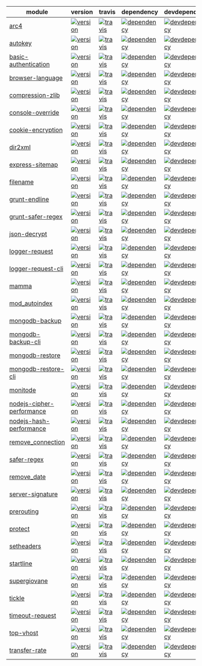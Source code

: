 | module | version | travis | dependency | devdependency | download | versions |
| ------------- | ------------- | ------------- | ------------- | ------------- | ------------- | ------------- |
| [arc4](https://github.com/hex7c0/arc4) | [![version](https://img.shields.io/npm/v/arc4.svg?style=flat-square)](https://supergiovane.herokuapp.com/#/arc4) | [![travis](https://img.shields.io/travis/hex7c0/arc4.svg?style=flat-square)](https://travis-ci.org/hex7c0/arc4) | [![dependency](https://img.shields.io/david/hex7c0/arc4.svg?style=flat-square)](https://david-dm.org/hex7c0/arc4) | [![devdependency](https://img.shields.io/david/dev/hex7c0/arc4.svg?style=flat-square)](https://david-dm.org/hex7c0/arc4#info=devDependencies) | [![download](https://img.shields.io/npm/dm/arc4.svg?style=flat-square)](https://www.npmjs.org/package/arc4) | [![versions](https://supergiovane.herokuapp.com/arc4/badge.svg?style=flat-square)](https://supergiovane.herokuapp.com/#/arc4) |
| [autokey](https://github.com/hex7c0/autokey) | [![version](https://img.shields.io/npm/v/autokey.svg?style=flat-square)](mohttps://supergiovane.herokuapp.com/#/autokey) | [![travis](https://img.shields.io/travis/hex7c0/autokey.svg?style=flat-square)](https://travis-ci.org/hex7c0/autokey) | [![dependency](https://img.shields.io/david/hex7c0/autokey.svg?style=flat-square)](https://david-dm.org/hex7c0/autokey) | [![devdependency](https://img.shields.io/david/dev/hex7c0/autokey.svg?style=flat-square)](https://david-dm.org/hex7c0/autokey#info=devDependencies) | [![download](https://img.shields.io/npm/dm/autokey.svg?style=flat-square)](https://www.npmjs.org/package/autokey) | [![versions](https://supergiovane.herokuapp.com/autokey/badge.svg?style=flat-square)](https://supergiovane.herokuapp.com/#/autokey) |
| [basic-authentication](https://github.com/hex7c0/basic-authentication) | [![version](https://img.shields.io/npm/v/basic-authentication.svg?style=flat-square)](https://supergiovane.herokuapp.com/#/basic-authentication) | [![travis](https://img.shields.io/travis/hex7c0/basic-authentication.svg?style=flat-square)](https://travis-ci.org/hex7c0/basic-authentication) | [![dependency](https://img.shields.io/david/hex7c0/basic-authentication.svg?style=flat-square)](https://david-dm.org/hex7c0/basic-authentication) | [![devdependency](https://img.shields.io/david/dev/hex7c0/basic-authentication.svg?style=flat-square)](https://david-dm.org/hex7c0/basic-authentication#info=devDependencies) | [![download](https://img.shields.io/npm/dm/basic-authentication.svg?style=flat-square)](https://www.npmjs.org/package/basic-authentication) |
| [browser-language](https://github.com/hex7c0/browser-language) | [![version](https://img.shields.io/npm/v/browser-language.svg?style=flat-square)](https://supergiovane.herokuapp.com/#/browser-language) | [![travis](https://img.shields.io/travis/hex7c0/browser-language.svg?style=flat-square)](https://travis-ci.org/hex7c0/browser-language) | [![dependency](https://img.shields.io/david/hex7c0/browser-language.svg?style=flat-square)](https://david-dm.org/hex7c0/browser-language) | [![devdependency](https://img.shields.io/david/dev/hex7c0/browser-language.svg?style=flat-square)](https://david-dm.org/hex7c0/browser-language#info=devDependencies) | [![download](https://img.shields.io/npm/dm/browser-language.svg?style=flat-square)](https://www.npmjs.org/package/browser-language) |
| [compression-zlib](https://github.com/hex7c0/compression-zlib) | [![version](https://img.shields.io/npm/v/compression-zlib.svg?style=flat-square)](https://supergiovane.herokuapp.com/#/compression-zlib) | [![travis](https://img.shields.io/travis/hex7c0/compression-zlib.svg?style=flat-square)](https://travis-ci.org/hex7c0/compression-zlib) | [![dependency](https://img.shields.io/david/hex7c0/compression-zlib.svg?style=flat-square)](https://david-dm.org/hex7c0/compression-zlib) | [![devdependency](https://img.shields.io/david/dev/hex7c0/compression-zlib.svg?style=flat-square)](https://david-dm.org/hex7c0/compression-zlib#info=devDependencies) | [![download](https://img.shields.io/npm/dm/compression-zlib.svg?style=flat-square)](https://www.npmjs.org/package/compression-zlib) |
| [console-override](https://github.com/hex7c0/console-override) | [![version](https://img.shields.io/npm/v/console-override.svg?style=flat-square)](https://supergiovane.herokuapp.com/#/console-override) | [![travis](https://img.shields.io/travis/hex7c0/console-override.svg?style=flat-square)](https://travis-ci.org/hex7c0/console-override) | [![dependency](https://img.shields.io/david/hex7c0/console-override.svg?style=flat-square)](https://david-dm.org/hex7c0/console-override) | [![devdependency](https://img.shields.io/david/dev/hex7c0/console-override.svg?style=flat-square)](https://david-dm.org/hex7c0/console-override#info=devDependencies) | [![download](https://img.shields.io/npm/dm/console-override.svg?style=flat-square)](https://www.npmjs.org/package/console-override) | [![versions](https://supergiovane.herokuapp.com/console-override/badge.svg?style=flat-square)](https://supergiovane.herokuapp.com/#/console-override) |
| [cookie-encryption](https://github.com/hex7c0/cookie-encryption) | [![version](https://img.shields.io/npm/v/cookie-encryption.svg?style=flat-square)](https://supergiovane.herokuapp.com/#/cookie-encryption) | [![travis](https://img.shields.io/travis/hex7c0/cookie-encryption.svg?style=flat-square)](https://travis-ci.org/hex7c0/cookie-encryption) | [![dependency](https://img.shields.io/david/hex7c0/cookie-encryption.svg?style=flat-square)](https://david-dm.org/hex7c0/cookie-encryption) | [![devdependency](https://img.shields.io/david/dev/hex7c0/cookie-encryption.svg?style=flat-square)](https://david-dm.org/hex7c0/cookie-encryption#info=devDependencies) | [![download](https://img.shields.io/npm/dm/cookie-encryption.svg?style=flat-square)](https://www.npmjs.org/package/cookie-encryption) | [![versions](https://supergiovane.herokuapp.com/cookie-encryption/badge.svg?style=flat-square)](https://supergiovane.herokuapp.com/#/cookie-encryption) |
| [dir2xml](https://github.com/hex7c0/dir2xml) | [![version](https://img.shields.io/npm/v/dir2xml.svg?style=flat-square)](https://supergiovane.herokuapp.com/#/dir2xml) | [![travis](https://img.shields.io/travis/hex7c0/dir2xml.svg?style=flat-square)](https://travis-ci.org/hex7c0/dir2xml) | [![dependency](https://img.shields.io/david/hex7c0/dir2xml.svg?style=flat-square)](https://david-dm.org/hex7c0/dir2xml) | [![devdependency](https://img.shields.io/david/dev/hex7c0/dir2xml.svg?style=flat-square)](https://david-dm.org/hex7c0/dir2xml#info=devDependencies) | [![download](https://img.shields.io/npm/dm/dir2xml.svg?style=flat-square)](https://www.npmjs.org/package/dir2xml) |
| [express-sitemap](https://github.com/hex7c0/express-sitemap) | [![version](https://img.shields.io/npm/v/express-sitemap.svg?style=flat-square)](https://supergiovane.herokuapp.com/#/express-sitemap) | [![travis](https://img.shields.io/travis/hex7c0/express-sitemap.svg?style=flat-square)](https://travis-ci.org/hex7c0/express-sitemap) | [![dependency](https://img.shields.io/david/hex7c0/express-sitemap.svg?style=flat-square)](https://david-dm.org/hex7c0/express-sitemap) | [![devdependency](https://img.shields.io/david/dev/hex7c0/express-sitemap.svg?style=flat-square)](https://david-dm.org/hex7c0/express-sitemap#info=devDependencies) | [![download](https://img.shields.io/npm/dm/express-sitemap.svg?style=flat-square)](https://www.npmjs.org/package/express-sitemap) |
| [filename](https://github.com/hex7c0/filename) | [![version](https://img.shields.io/npm/v/filename.svg?style=flat-square)](https://supergiovane.herokuapp.com/#/filename) | [![travis](https://img.shields.io/travis/hex7c0/filename.svg?style=flat-square)](https://travis-ci.org/hex7c0/filename) | [![dependency](https://img.shields.io/david/hex7c0/filename.svg?style=flat-square)](https://david-dm.org/hex7c0/filename) | [![devdependency](https://img.shields.io/david/dev/hex7c0/filename.svg?style=flat-square)](https://david-dm.org/hex7c0/filename#info=devDependencies) |
| [grunt-endline](https://github.com/hex7c0/grunt-endline) | [![version](https://img.shields.io/npm/v/grunt-endline.svg?style=flat-square)](https://supergiovane.herokuapp.com/#/grunt-endline) | [![travis](https://img.shields.io/travis/hex7c0/grunt-endline.svg?style=flat-square)](https://travis-ci.org/hex7c0/grunt-endline) | [![dependency](https://img.shields.io/david/hex7c0/grunt-endline.svg?style=flat-square)](https://david-dm.org/hex7c0/grunt-endline) | [![devdependency](https://img.shields.io/david/dev/hex7c0/grunt-endline.svg?style=flat-square)](https://david-dm.org/hex7c0/grunt-endline#info=devDependencies) | [![download](https://img.shields.io/npm/dm/grunt-endline.svg?style=flat-square)](https://www.npmjs.org/package/grunt-endline) | [![versions](https://supergiovane.herokuapp.com/grunt-endline/badge.svg?style=flat-square)](https://supergiovane.herokuapp.com/#/grunt-endline) |
| [grunt-safer-regex](https://github.com/hex7c0/grunt-safer-regex) | [![version](https://img.shields.io/npm/v/grunt-safer-regex.svg?style=flat-square)](https://supergiovane.herokuapp.com/#/grunt-safer-regex) | [![travis](https://img.shields.io/travis/hex7c0/grunt-safer-regex.svg?style=flat-square)](https://travis-ci.org/hex7c0/grunt-safer-regex) | [![dependency](https://img.shields.io/david/hex7c0/grunt-safer-regex.svg?style=flat-square)](https://david-dm.org/hex7c0/grunt-safer-regex) | [![devdependency](https://img.shields.io/david/dev/hex7c0/grunt-safer-regex.svg?style=flat-square)](https://david-dm.org/hex7c0/grunt-safer-regex#info=devDependencies) | [![download](https://img.shields.io/npm/dm/grunt-safer-regex.svg?style=flat-square)](https://www.npmjs.org/package/grunt-safer-regex) | [![versions](https://supergiovane.herokuapp.com/grunt-safer-regex/badge.svg?style=flat-square)](https://supergiovane.herokuapp.com/#/grunt-safer-regex) |
| [json-decrypt](https://github.com/hex7c0/json-decrypt) | [![version](https://img.shields.io/npm/v/json-decrypt.svg?style=flat-square)](https://supergiovane.herokuapp.com/#/json-decrypt) | [![travis](https://img.shields.io/travis/hex7c0/json-decrypt.svg?style=flat-square)](https://travis-ci.org/hex7c0/json-decrypt) | [![dependency](https://img.shields.io/david/hex7c0/json-decrypt.svg?style=flat-square)](https://david-dm.org/hex7c0/json-decrypt) | [![devdependency](https://img.shields.io/david/dev/hex7c0/json-decrypt.svg?style=flat-square)](https://david-dm.org/hex7c0/json-decrypt#info=devDependencies) | [![download](https://img.shields.io/npm/dm/json-decrypt.svg?style=flat-square)](https://www.npmjs.org/package/json-decrypt) | [![versions](https://supergiovane.herokuapp.com/json-decrypt/badge.svg?style=flat-square)](https://supergiovane.herokuapp.com/#/json-decrypt) |
| [logger-request](https://github.com/hex7c0/logger-request) | [![version](https://img.shields.io/npm/v/logger-request.svg?style=flat-square)](https://supergiovane.herokuapp.com/#/logger-request) | [![travis](https://img.shields.io/travis/hex7c0/logger-request.svg?style=flat-square)](https://travis-ci.org/hex7c0/logger-request) | [![dependency](https://img.shields.io/david/hex7c0/logger-request.svg?style=flat-square)](https://david-dm.org/hex7c0/logger-request) | [![devdependency](https://img.shields.io/david/dev/hex7c0/logger-request.svg?style=flat-square)](https://david-dm.org/hex7c0/logger-request#info=devDependencies) | [![download](https://img.shields.io/npm/dm/logger-request.svg?style=flat-square)](https://www.npmjs.org/package/logger-request) |
| [logger-request-cli](https://github.com/hex7c0/logger-request-cli) | [![version](https://img.shields.io/npm/v/logger-request-cli.svg?style=flat-square)](https://supergiovane.herokuapp.com/#/logger-request-cli) | [![travis](https://img.shields.io/travis/hex7c0/logger-request-cli.svg?style=flat-square)](https://travis-ci.org/hex7c0/logger-request-cli) | [![dependency](https://img.shields.io/david/hex7c0/logger-request-cli.svg?style=flat-square)](https://david-dm.org/hex7c0/logger-request-cli) | [![devdependency](https://img.shields.io/david/dev/hex7c0/logger-request-cli.svg?style=flat-square)](https://david-dm.org/hex7c0/logger-request-cli#info=devDependencies) | [![download](https://img.shields.io/npm/dm/logger-request-cli.svg?style=flat-square)](https://www.npmjs.org/package/logger-request-cli) |
| [mamma](https://github.com/hex7c0/mamma) | [![version](https://img.shields.io/npm/v/mamma.svg?style=flat-square)](https://supergiovane.herokuapp.com/#/mamma) | [![travis](https://img.shields.io/travis/hex7c0/mamma.svg?style=flat-square)](https://travis-ci.org/hex7c0/mamma) | [![dependency](https://img.shields.io/david/hex7c0/mamma.svg?style=flat-square)](https://david-dm.org/hex7c0/mamma) | [![devdependency](https://img.shields.io/david/dev/hex7c0/mamma.svg?style=flat-square)](https://david-dm.org/hex7c0/mamma#info=devDependencies) | [![download](https://img.shields.io/npm/dm/mamma.svg?style=flat-square)](https://www.npmjs.org/package/mamma) | [![versions](https://supergiovane.herokuapp.com/mamma/badge.svg?style=flat-square)](https://supergiovane.herokuapp.com/#/mamma) |
| [mod_autoindex](https://github.com/hex7c0/mod_autoindex) | [![version](https://img.shields.io/npm/v/mod_autoindex.svg?style=flat-square)](https://supergiovane.herokuapp.com/#/mod_autoindex) | [![travis](https://img.shields.io/travis/hex7c0/mod_autoindex.svg?style=flat-square)](https://travis-ci.org/hex7c0/mod_autoindex) | [![dependency](https://img.shields.io/david/hex7c0/mod_autoindex.svg?style=flat-square)](https://david-dm.org/hex7c0/mod_autoindex) | [![devdependency](https://img.shields.io/david/dev/hex7c0/mod_autoindex.svg?style=flat-square)](https://david-dm.org/hex7c0/mod_autoindex#info=devDependencies) | [![download](https://img.shields.io/npm/dm/mod_autoindex.svg?style=flat-square)](https://www.npmjs.org/package/mod_autoindex) |
| [mongodb-backup](https://github.com/hex7c0/mongodb-backup) | [![version](https://img.shields.io/npm/v/mongodb-backup.svg?style=flat-square)](https://supergiovane.herokuapp.com/#/mongodb-backup) | [![travis](https://img.shields.io/travis/hex7c0/mongodb-backup.svg?style=flat-square)](https://travis-ci.org/hex7c0/mongodb-backup) | [![dependency](https://img.shields.io/david/hex7c0/mongodb-backup.svg?style=flat-square)](https://david-dm.org/hex7c0/mongodb-backup) | [![devdependency](https://img.shields.io/david/dev/hex7c0/mongodb-backup.svg?style=flat-square)](https://david-dm.org/hex7c0/mongodb-backup#info=devDependencies) | [![download](https://img.shields.io/npm/dm/mongodb-backup.svg?style=flat-square)](https://www.npmjs.org/package/mongodb-backup) | [![versions](https://supergiovane.herokuapp.com/mongodb-backup/badge.svg?style=flat-square)](https://supergiovane.herokuapp.com/#/mongodb-backup) |
| [mongodb-backup-cli](https://github.com/hex7c0/mongodb-backup-cli) | [![version](https://img.shields.io/npm/v/mongodb-backup-cli.svg?style=flat-square)](https://supergiovane.herokuapp.com/#/mongodb-backup-cli) | [![travis](https://img.shields.io/travis/hex7c0/mongodb-backup-cli.svg?style=flat-square)](https://travis-ci.org/hex7c0/mongodb-backup-cli) | [![dependency](https://img.shields.io/david/hex7c0/mongodb-backup-cli.svg?style=flat-square)](https://david-dm.org/hex7c0/mongodb-backup-cli) | [![devdependency](https://img.shields.io/david/dev/hex7c0/mongodb-backup-cli.svg?style=flat-square)](https://david-dm.org/hex7c0/mongodb-backup-cli#info=devDependencies) | [![download](https://img.shields.io/npm/dm/mongodb-backup-cli.svg?style=flat-square)](https://www.npmjs.org/package/mongodb-backup-cli) | [![versions](https://supergiovane.herokuapp.com/mongodb-backup-cli/badge.svg?style=flat-square)](https://supergiovane.herokuapp.com/#/mongodb-backup-cli) |
| [mongodb-restore](https://github.com/hex7c0/mongodb-restore) | [![version](https://img.shields.io/npm/v/mongodb-restore.svg?style=flat-square)](https://supergiovane.herokuapp.com/#/mongodb-restore) | [![travis](https://img.shields.io/travis/hex7c0/mongodb-restore.svg?style=flat-square)](https://travis-ci.org/hex7c0/mongodb-restore) | [![dependency](https://img.shields.io/david/hex7c0/mongodb-restore.svg?style=flat-square)](https://david-dm.org/hex7c0/mongodb-restore) | [![devdependency](https://img.shields.io/david/dev/hex7c0/mongodb-restore.svg?style=flat-square)](https://david-dm.org/hex7c0/mongodb-restore#info=devDependencies) | [![download](https://img.shields.io/npm/dm/mongodb-restore.svg?style=flat-square)](https://www.npmjs.org/package/mongodb-restore) | [![versions](https://supergiovane.herokuapp.com/mongodb-restore/badge.svg?style=flat-square)](https://supergiovane.herokuapp.com/#/mongodb-restore) |
| [mongodb-restore-cli](https://github.com/hex7c0/mongodb-restore-cli) | [![version](https://img.shields.io/npm/v/mongodb-restore-cli.svg?style=flat-square)](https://supergiovane.herokuapp.com/#/mongodb-restore-cli) | [![travis](https://img.shields.io/travis/hex7c0/mongodb-restore-cli.svg?style=flat-square)](https://travis-ci.org/hex7c0/mongodb-restore-cli) | [![dependency](https://img.shields.io/david/hex7c0/mongodb-restore-cli.svg?style=flat-square)](https://david-dm.org/hex7c0/mongodb-restore-cli) | [![devdependency](https://img.shields.io/david/dev/hex7c0/mongodb-restore-cli.svg?style=flat-square)](https://david-dm.org/hex7c0/mongodb-restore-cli#info=devDependencies) | [![download](https://img.shields.io/npm/dm/mongodb-restore-cli.svg?style=flat-square)](https://www.npmjs.org/package/mongodb-restore-cli) | [![versions](https://supergiovane.herokuapp.com/mongodb-restore-cli/badge.svg?style=flat-square)](https://supergiovane.herokuapp.com/#/mongodb-restore-cli) |
| [monitode](https://github.com/hex7c0/monitode) | [![version](https://img.shields.io/npm/v/monitode.svg?style=flat-square)](https://supergiovane.herokuapp.com/#/monitode) | [![travis](https://img.shields.io/travis/hex7c0/monitode.svg?style=flat-square)](https://travis-ci.org/hex7c0/monitode) | [![dependency](https://img.shields.io/david/hex7c0/monitode.svg?style=flat-square)](https://david-dm.org/hex7c0/monitode) | [![devdependency](https://img.shields.io/david/dev/hex7c0/monitode.svg?style=flat-square)](https://david-dm.org/hex7c0/monitode#info=devDependencies) | [![download](https://img.shields.io/npm/dm/monitode.svg?style=flat-square)](https://www.npmjs.org/package/monitode) | [![versions](https://supergiovane.herokuapp.com/monitode/badge.svg?style=flat-square)](https://supergiovane.herokuapp.com/#/monitode) |
| [nodejs-cipher-performance](https://github.com/hex7c0/nodejs-cipher-performance) | [![version](https://img.shields.io/npm/v/nodejs-cipher-performance.svg?style=flat-square)](https://supergiovane.herokuapp.com/#/nodejs-cipher-performance) | [![travis](https://img.shields.io/travis/hex7c0/nodejs-cipher-performance.svg?style=flat-square)](https://travis-ci.org/hex7c0/nodejs-cipher-performance) | [![dependency](https://img.shields.io/david/hex7c0/nodejs-cipher-performance.svg?style=flat-square)](https://david-dm.org/hex7c0/nodejs-cipher-performance) | [![devdependency](https://img.shields.io/david/dev/hex7c0/nodejs-cipher-performance.svg?style=flat-square)](https://david-dm.org/hex7c0/nodejs-cipher-performance#info=devDependencies) |
| [nodejs-hash-performance](https://github.com/hex7c0/nodejs-hash-performance) | [![version](https://img.shields.io/npm/v/nodejs-hash-performance.svg?style=flat-square)](https://supergiovane.herokuapp.com/#/nodejs-hash-performance) | [![travis](https://img.shields.io/travis/hex7c0/nodejs-hash-performance.svg?style=flat-square)](https://travis-ci.org/hex7c0/nodejs-hash-performance) | [![dependency](https://img.shields.io/david/hex7c0/nodejs-hash-performance.svg?style=flat-square)](https://david-dm.org/hex7c0/nodejs-hash-performance) | [![devdependency](https://img.shields.io/david/dev/hex7c0/nodejs-hash-performance.svg?style=flat-square)](https://david-dm.org/hex7c0/nodejs-hash-performance#info=devDependencies) |
| [remove_connection](https://github.com/hex7c0/remove_connection) | [![version](https://img.shields.io/npm/v/remove_connection.svg?style=flat-square)](https://supergiovane.herokuapp.com/#/remove_connection) | [![travis](https://img.shields.io/travis/hex7c0/remove_connection.svg?style=flat-square)](https://travis-ci.org/hex7c0/remove_connection) | [![dependency](https://img.shields.io/david/hex7c0/remove_connection.svg?style=flat-square)](https://david-dm.org/hex7c0/remove_connection) | [![devdependency](https://img.shields.io/david/dev/hex7c0/remove_connection.svg?style=flat-square)](https://david-dm.org/hex7c0/remove_connection#info=devDependencies) | [![download](https://img.shields.io/npm/dm/remove_connection.svg?style=flat-square)](https://www.npmjs.org/package/remove_connection) | [![versions](https://supergiovane.herokuapp.com/remove_connection/badge.svg?style=flat-square)](https://supergiovane.herokuapp.com/#/remove_connection) |
| [safer-regex](https://github.com/hex7c0/safer-regex) | [![version](https://img.shields.io/npm/v/safer-regex.svg?style=flat-square)](https://supergiovane.herokuapp.com/#/safer-regex) | [![travis](https://img.shields.io/travis/hex7c0/safer-regex.svg?style=flat-square)](https://travis-ci.org/hex7c0/safer-regex) | [![dependency](https://img.shields.io/david/hex7c0/safer-regex.svg?style=flat-square)](https://david-dm.org/hex7c0/safer-regex) | [![devdependency](https://img.shields.io/david/dev/hex7c0/safer-regex.svg?style=flat-square)](https://david-dm.org/hex7c0/safer-regex#info=devDependencies) | [![download](https://img.shields.io/npm/dm/safer-regex.svg?style=flat-square)](https://www.npmjs.org/package/safer-regex) | [![versions](https://supergiovane.herokuapp.com/safer-regex/badge.svg?style=flat-square)](https://supergiovane.herokuapp.com/#/safer-regex) |
| [remove_date](https://github.com/hex7c0/remove_date) | [![version](https://img.shields.io/npm/v/remove_date.svg?style=flat-square)](https://supergiovane.herokuapp.com/#/remove_date) | [![travis](https://img.shields.io/travis/hex7c0/remove_date.svg?style=flat-square)](https://travis-ci.org/hex7c0/remove_date) | [![dependency](https://img.shields.io/david/hex7c0/remove_date.svg?style=flat-square)](https://david-dm.org/hex7c0/remove_date) | [![devdependency](https://img.shields.io/david/dev/hex7c0/remove_date.svg?style=flat-square)](https://david-dm.org/hex7c0/remove_date#info=devDependencies) | [![download](https://img.shields.io/npm/dm/remove_date.svg?style=flat-square)](https://www.npmjs.org/package/remove_date) | [![versions](https://supergiovane.herokuapp.com/remove_date/badge.svg?style=flat-square)](https://supergiovane.herokuapp.com/#/remove_date) |
| [server-signature](https://github.com/hex7c0/server-signature) | [![version](https://img.shields.io/npm/v/server-signature.svg?style=flat-square)](https://supergiovane.herokuapp.com/#/server-signature) | [![travis](https://img.shields.io/travis/hex7c0/server-signature.svg?style=flat-square)](https://travis-ci.org/hex7c0/server-signature) | [![dependency](https://img.shields.io/david/hex7c0/server-signature.svg?style=flat-square)](https://david-dm.org/hex7c0/server-signature) | [![devdependency](https://img.shields.io/david/dev/hex7c0/server-signature.svg?style=flat-square)](https://david-dm.org/hex7c0/server-signature#info=devDependencies) | [![download](https://img.shields.io/npm/dm/server-signature.svg?style=flat-square)](https://www.npmjs.org/package/server-signature) |
| [prerouting](https://github.com/hex7c0/prerouting) | [![version](https://img.shields.io/npm/v/prerouting.svg?style=flat-square)](https://supergiovane.herokuapp.com/#/prerouting) | [![travis](https://img.shields.io/travis/hex7c0/prerouting.svg?style=flat-square)](https://travis-ci.org/hex7c0/prerouting) | [![dependency](https://img.shields.io/david/hex7c0/prerouting.svg?style=flat-square)](https://david-dm.org/hex7c0/prerouting) | [![devdependency](https://img.shields.io/david/dev/hex7c0/prerouting.svg?style=flat-square)](https://david-dm.org/hex7c0/prerouting#info=devDependencies) | [![download](https://img.shields.io/npm/dm/prerouting.svg?style=flat-square)](https://www.npmjs.org/package/prerouting) | [![versions](https://supergiovane.herokuapp.com/prerouting/badge.svg?style=flat-square)](https://supergiovane.herokuapp.com/#/prerouting) |
| [protect](https://github.com/hex7c0/protect) | [![version](https://img.shields.io/npm/v/protect.svg?style=flat-square)](https://supergiovane.herokuapp.com/#/protect) | [![travis](https://img.shields.io/travis/hex7c0/protect.svg?style=flat-square)](https://travis-ci.org/hex7c0/protect) | [![dependency](https://img.shields.io/david/hex7c0/protect.svg?style=flat-square)](https://david-dm.org/hex7c0/protect) | [![devdependency](https://img.shields.io/david/dev/hex7c0/protect.svg?style=flat-square)](https://david-dm.org/hex7c0/protect#info=devDependencies) | [![download](https://img.shields.io/npm/dm/protect.svg?style=flat-square)](https://www.npmjs.org/package/protect) | [![versions](https://supergiovane.herokuapp.com/protect/badge.svg?style=flat-square)](https://supergiovane.herokuapp.com/#/protect) |
| [setheaders](https://github.com/hex7c0/setheaders) | [![version](https://img.shields.io/npm/v/setheaders.svg?style=flat-square)](https://supergiovane.herokuapp.com/#/setheaders) | [![travis](https://img.shields.io/travis/hex7c0/setheaders.svg?style=flat-square)](https://travis-ci.org/hex7c0/setheaders) | [![dependency](https://img.shields.io/david/hex7c0/setheaders.svg?style=flat-square)](https://david-dm.org/hex7c0/setheaders) | [![devdependency](https://img.shields.io/david/dev/hex7c0/setheaders.svg?style=flat-square)](https://david-dm.org/hex7c0/setheaders#info=devDependencies) | [![download](https://img.shields.io/npm/dm/setheaders.svg?style=flat-square)](https://www.npmjs.org/package/setheaders) | [![versions](https://supergiovane.herokuapp.com/setheaders/badge.svg?style=flat-square)](https://supergiovane.herokuapp.com/#/setheaders) |
| [startline](https://github.com/hex7c0/startline) | [![version](https://img.shields.io/npm/v/startline.svg?style=flat-square)](https://supergiovane.herokuapp.com/#/startline) | [![travis](https://img.shields.io/travis/hex7c0/startline.svg?style=flat-square)](https://travis-ci.org/hex7c0/startline) | [![dependency](https://img.shields.io/david/hex7c0/startline.svg?style=flat-square)](https://david-dm.org/hex7c0/startline) | [![devdependency](https://img.shields.io/david/dev/hex7c0/startline.svg?style=flat-square)](https://david-dm.org/hex7c0/startline#info=devDependencies) | [![download](https://img.shields.io/npm/dm/startline.svg?style=flat-square)](https://www.npmjs.org/package/startline) |
| [supergiovane](https://github.com/hex7c0/supergiovane) | [![version](https://img.shields.io/npm/v/supergiovane.svg?style=flat-square)](https://supergiovane.herokuapp.com/#/supergiovane) | [![travis](https://img.shields.io/travis/hex7c0/supergiovane.svg?style=flat-square)](https://travis-ci.org/hex7c0/supergiovane) | [![dependency](https://img.shields.io/david/hex7c0/supergiovane.svg?style=flat-square)](https://david-dm.org/hex7c0/supergiovane) | [![devdependency](https://img.shields.io/david/dev/hex7c0/supergiovane.svg?style=flat-square)](https://david-dm.org/hex7c0/supergiovane#info=devDependencies) | [![download](https://img.shields.io/npm/dm/supergiovane.svg?style=flat-square)](https://www.npmjs.org/package/supergiovane) |
| [tickle](https://github.com/hex7c0/tickle) | [![version](https://img.shields.io/npm/v/tickle.svg?style=flat-square)](https://supergiovane.herokuapp.com/#/tickle) | [![travis](https://img.shields.io/travis/hex7c0/tickle.svg?style=flat-square)](https://travis-ci.org/hex7c0/tickle) | [![dependency](https://img.shields.io/david/hex7c0/tickle.svg?style=flat-square)](https://david-dm.org/hex7c0/tickle) | [![devdependency](https://img.shields.io/david/dev/hex7c0/tickle.svg?style=flat-square)](https://david-dm.org/hex7c0/tickle#info=devDependencies) | [![download](https://img.shields.io/npm/dm/tickle.svg?style=flat-square)](https://www.npmjs.org/package/tickle) |
| [timeout-request](https://github.com/hex7c0/timeout-request) | [![version](https://img.shields.io/npm/v/timeout-request.svg?style=flat-square)](https://supergiovane.herokuapp.com/#/timeout-request) | [![travis](https://img.shields.io/travis/hex7c0/timeout-request.svg?style=flat-square)](https://travis-ci.org/hex7c0/timeout-request) | [![dependency](https://img.shields.io/david/hex7c0/timeout-request.svg?style=flat-square)](https://david-dm.org/hex7c0/timeout-request) | [![devdependency](https://img.shields.io/david/dev/hex7c0/timeout-request.svg?style=flat-square)](https://david-dm.org/hex7c0/timeout-request#info=devDependencies) | [![download](https://img.shields.io/npm/dm/timeout-request.svg?style=flat-square)](https://www.npmjs.org/package/timeout-request) |
| [top-vhost](https://github.com/hex7c0/top-vhost) | [![version](https://img.shields.io/npm/v/top-vhost.svg?style=flat-square)](https://supergiovane.herokuapp.com/#/top-vhost) | [![travis](https://img.shields.io/travis/hex7c0/top-vhost.svg?style=flat-square)](https://travis-ci.org/hex7c0/top-vhost) | [![dependency](https://img.shields.io/david/hex7c0/top-vhost.svg?style=flat-square)](https://david-dm.org/hex7c0/top-vhost) | [![devdependency](https://img.shields.io/david/dev/hex7c0/top-vhost.svg?style=flat-square)](https://david-dm.org/hex7c0/top-vhost#info=devDependencies) | [![download](https://img.shields.io/npm/dm/top-vhost.svg?style=flat-square)](https://www.npmjs.org/package/top-vhost) |
| [transfer-rate](https://github.com/hex7c0/transfer-rate) | [![version](https://img.shields.io/npm/v/transfer-rate.svg?style=flat-square)](https://supergiovane.herokuapp.com/#/transfer-rate) | [![travis](https://img.shields.io/travis/hex7c0/transfer-rate.svg?style=flat-square)](https://travis-ci.org/hex7c0/transfer-rate) | [![dependency](https://img.shields.io/david/hex7c0/transfer-rate.svg?style=flat-square)](https://david-dm.org/hex7c0/transfer-rate) | [![devdependency](https://img.shields.io/david/dev/hex7c0/transfer-rate.svg?style=flat-square)](https://david-dm.org/hex7c0/transfer-rate#info=devDependencies) | [![download](https://img.shields.io/npm/dm/transfer-rate.svg?style=flat-square)](https://www.npmjs.org/package/transfer-rate) |
